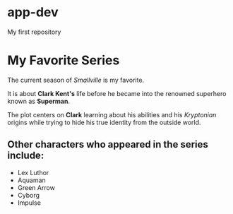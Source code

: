 # app-dev
My first repository

# My Favorite Series

The current season of *Smallville* is my favorite.

It is about **Clark Kent's** life before he became into the renowned superhero known as **Superman**.

The plot centers on **Clark** learning about his abilities and his *Kryptonian* origins while trying to hide his true identity from the outside world.

## Other characters who appeared in the series include:
- Lex Luthor
- Aquaman
- Green Arrow
- Cyborg
- Impulse
